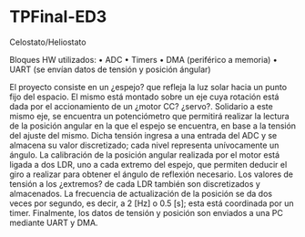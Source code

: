 # TPFinal-ED3
Celostato/Heliostato

Bloques HW utilizados:
• ADC
• Timers
• DMA (periférico a memoria)
• UART (se envían datos de tensión y posición ángular)

  El proyecto consiste en un ¿espejo? que refleja la luz solar hacia un punto fijo del espacio. El mismo está montado sobre un eje cuya rotación está dada por el accionamiento de un ¿motor CC? ¿servo?.
  Solidario a este mismo eje, se encuentra un potenciómetro que permitirá realizar la lectura de la posición angular en la que el espejo se encuentra, en base a la tensión del ajuste del mismo. Dicha tensión ingresa a una entrada del ADC y se almacena su valor discretizado; cada nivel representa unívocamente un ángulo.
  La calibración de la posición angular realizada por el motor está ligada a dos LDR, uno a cada extremo del espejo, que permiten deducir el giro a realizar para obtener el ángulo de reflexión necesario. Los valores de tensión a los ¿extremos? de cada LDR también son discretizados y almacenados. La frecuencia de actualización de la posición se da dos veces por segundo, es decir, a 2 [Hz] o 0.5 [s]; esta está coordinada por un timer.
  Finalmente, los datos de tensión y posición son enviados a una PC mediante UART y DMA.
